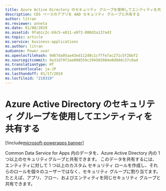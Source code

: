 ```yaml
---
title: Azure Active Directory のセキュリティ グループを使用してエンティティを共有する
description: CDS ベースのアプリを AAD セキュリティ グループと共有する
author: litran
ms.reviewer: anneta
ms.date: 01/08/2019
ms.assetid: 9fab1c2c-b9c5-e811-a973-000d3a137a43
ms.topic: article
ms.service: business-applications
ms.author: litran
audience: Power user
ms.openlocfilehash: 9d67da05aa43ed112d8c1cfffe7ac271c5f2bbf2
ms.sourcegitcommit: 9a31d79f2ae098559c294503984e0d9ddc37c0ad
ms.translationtype: HT
ms.contentlocale: ja-JP
ms.lasthandoff: 01/17/2019
ms.locfileid: "210319"
---
```

# <a name="share-entities-by-using-security-groups-in-azure-active-directory"></a>Azure Active Directory のセキュリティ グループを使用してエンティティを共有する


[!include[microsoft-powerapps banner](../includes/microsoft-powerapps.md)]

Common Data Service for Apps 内のデータを、Azure Active Directory 内の 1 つ以上のセキュリティグループと共有できます。 このデータを共有するには、エンティティに対して 1 つ以上のカスタム セキュリティ ロールを作成し、それらのロールを個々のユーザーではなく、セキュリティ グループに割り当てます。 たとえば、アプリ、フロー、およびエンティティを同じセキュリティ グループと共有できます。
